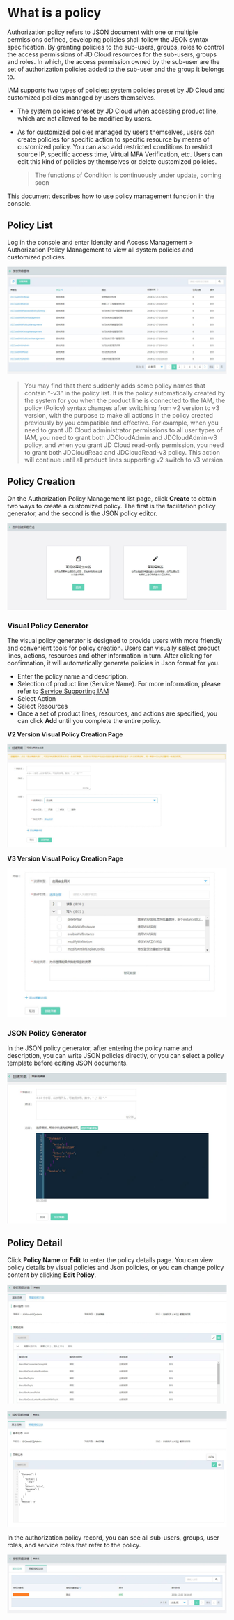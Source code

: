 # What is a policy

Authorization policy refers to JSON document with one or multiple permissions defined, developing policies shall follow the JSON syntax specification. By granting policies to the sub-users, groups, roles to control the access permissions of JD Cloud resources for the sub-users, groups and roles. In which, the access permission owned by the sub-user are the set of authorization policies added to the sub-user and the group it belongs to.

IAM supports two types of policies: system policies preset by JD Cloud and customized policies managed by users themselves.

- The system policies preset by JD Cloud when accessing product line, which are not allowed to be modified by users.
- As for customized policies managed by users themselves, users can create policies for specific action to specific resource by means of customized policy. You can also add restricted conditions to restrict source IP, specific access time, Virtual MFA Verification, etc. Users can edit this kind of policies by themselves or delete customized policies.

  > The functions of Condition is continuously under update, coming soon

This document describes how to use policy management function in the console.

## Policy List

Log in the console and enter Identity and Access Management > Authorization Policy Management to view all system policies and customized policies.

![策略列表](../../../../image/IAM/PolicyManagement/策略列表.jpg)

> You may find that there suddenly adds some policy names that contain “-v3” in the policy list. It is the policy automatically created by the system for you when the product line is connected to the IAM, the policy (Policy) syntax changes after switching from v2 version to v3 version, with the purpose to make all actions in the policy created previously by you compatible and effective. For example, when you need to grant JD Cloud administrator permissions to all user types of IAM, you need to grant both JDCloudAdmin and JDCloudAdmin-v3 policy, and when you grant JD Cloud read-only permission, you need to grant both JDCloudRead and JDCloudRead-v3 policy. This action will continue until all product lines supporting v2 switch to v3 version.

## Policy Creation

On the Authorization Policy Management list page, click **Create** to obtain two ways to create a customized policy. The first is the facilitation policy generator, and the second is the JSON policy editor.

![创建策略](../../../../image/IAM/PolicyManagement/创建策略.jpg)

### Visual Policy Generator

The visual policy generator is designed to provide users with more friendly and convenient tools for policy creation. Users can visually select product lines, actions, resources and other information in turn. After clicking for confirmation, it will automatically generate policies in Json format for you.

- Enter the policy name and description.
- Selection of product line (Service Name). For more information, please refer to [Service Supporting IAM](https://docs.jdcloud.com/en/iam/support-services)
- Select Action
- Select Resources
- Once a set of product lines, resources, and actions are specified, you can click **Add** until you complete the entire policy.

**V2 Version Visual Policy Creation Page**

![V2版本可视化策略创建页面](../../../../image/IAM/PolicyManagement/可视化策略创建v2.jpg)

**V3 Version Visual Policy Creation Page**

![V3版本可视化策略创建页面](../../../../image/IAM/PolicyManagement/可视化策略创建v3.jpg)

### JSON Policy Generator

In the JSON policy generator, after entering the policy name and description, you can write JSON policies directly, or you can select a policy template before editing JSON documents.

![Json 选择模板](../../../../image/IAM/PolicyManagement/Json策略创建.jpg)

## Policy Detail

Click **Policy Name** or **Edit** to enter the policy details page.
You can view policy details by visual policies and Json policies, or you can change policy content by clicking **Edit Policy**.

![可视化策略详情](../../../../image/IAM/PolicyManagement/可视化策略详情.jpg)

![Json策略详情](../../../../image/IAM/PolicyManagement/Json策略详情.jpg)

In the authorization policy record, you can see all sub-users, groups, user roles, and service roles that refer to the policy.

![策略授权记录](../../../../image/IAM/PolicyManagement/策略授权记录.jpg)


